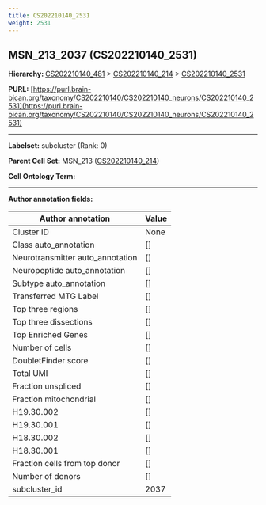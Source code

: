 ```yaml
---
title: CS202210140_2531
weight: 2531
---
```

## MSN_213_2037 (CS202210140_2531)
<b>Hierarchy: </b>
[CS202210140_481](../CS202210140_481) >
[CS202210140_214](../CS202210140_214) >
[CS202210140_2531](../CS202210140_2531)

**PURL:** [https://purl.brain-bican.org/taxonomy/CS202210140/CS202210140_neurons/CS202210140_2531](https://purl.brain-bican.org/taxonomy/CS202210140/CS202210140_neurons/CS202210140_2531)

---


**Labelset:** subcluster (Rank: 0)

**Parent Cell Set:** MSN_213 ([CS202210140_214](../CS202210140_214))



**Cell Ontology Term:** 

[MARKER GENES.]: #


---

[TRANSFERRED ANNOTATIONS.]: #


[AUTHOR ANNOTATION FIELDS.]: #


**Author annotation fields:**

| Author annotation | Value |
|-------------------|-------|
|Cluster ID|None|
|Class auto_annotation|[]|
|Neurotransmitter auto_annotation|[]|
|Neuropeptide auto_annotation|[]|
|Subtype auto_annotation|[]|
|Transferred MTG Label|[]|
|Top three regions|[]|
|Top three dissections|[]|
|Top Enriched Genes|[]|
|Number of cells|[]|
|DoubletFinder score|[]|
|Total UMI|[]|
|Fraction unspliced|[]|
|Fraction mitochondrial|[]|
|H19.30.002|[]|
|H19.30.001|[]|
|H18.30.002|[]|
|H18.30.001|[]|
|Fraction cells from top donor|[]|
|Number of donors|[]|
|subcluster_id|2037|
